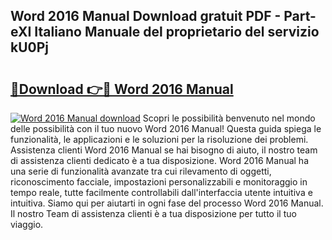 ## Word 2016 Manual Download gratuit PDF - Part-eXI Italiano Manuale del proprietario del servizio kU0Pj

# <h2><a href="http://dfeqhi7.blite.top/?on=Word+2016+Manual">🔗Download 👉🔴 Word 2016 Manual</a></h2>

[![Word 2016 Manual download](https://i.imgur.com/lujVjoI.png)](http://dfeqhi7.blite.top/?on=Word+2016+Manual)
Scopri le possibilità benvenuto nel mondo delle possibilità con il tuo nuovo Word 2016 Manual! Questa guida spiega le funzionalità, le applicazioni e le soluzioni per la risoluzione dei problemi. Assistenza clienti Word 2016 Manual se hai bisogno di aiuto, il nostro team di assistenza clienti dedicato è a tua disposizione. Word 2016 Manual ha una serie di funzionalità avanzate tra cui rilevamento di oggetti, riconoscimento facciale, impostazioni personalizzabili e monitoraggio in tempo reale, tutte facilmente controllabili dall'interfaccia utente intuitiva e intuitiva. Siamo qui per aiutarti in ogni fase del processo Word 2016 Manual. Il nostro Team di assistenza clienti è a tua disposizione per tutto il tuo viaggio.
